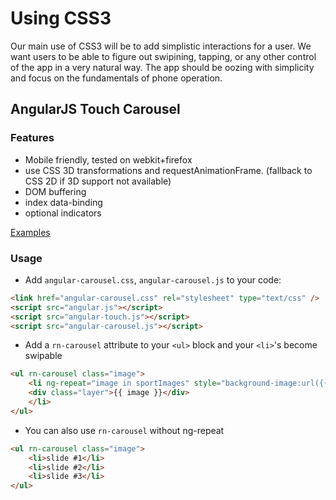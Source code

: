 Using CSS3
======================

Our main use of CSS3 will be to add simplistic interactions for a user.
We want users to be able to figure out swipining, tapping, or any other control of the app in a
very natural way. The app should be oozing with simplicity and focus on the fundamentals of phone operation.

## AngularJS Touch Carousel

### Features

- Mobile friendly, tested on webkit+firefox
- use CSS 3D transformations and requestAnimationFrame. (fallback to CSS 2D if 3D support not available)
- DOM buffering
- index data-binding
- optional indicators

[Examples](http://blog.revolunet.com/angular-carousel/)

### Usage
- Add `angular-carousel.css`, `angular-carousel.js` to your code:

```html
<link href="angular-carousel.css" rel="stylesheet" type="text/css" />
<script src="angular.js"></script>
<script src="angular-touch.js"></script>
<script src="angular-carousel.js"></script>
```

- Add a `rn-carousel` attribute to your `<ul>` block and your `<li>`'s become swipable

```html
<ul rn-carousel class="image">
    <li ng-repeat="image in sportImages" style="background-image:url({{ image }});">
	<div class="layer">{{ image }}</div>
    </li>
</ul>
```

- You can also use `rn-carousel` without ng-repeat

```html
<ul rn-carousel class="image">
    <li>slide #1</li>
    <li>slide #2</li>
    <li>slide #3</li>
</ul>
```

